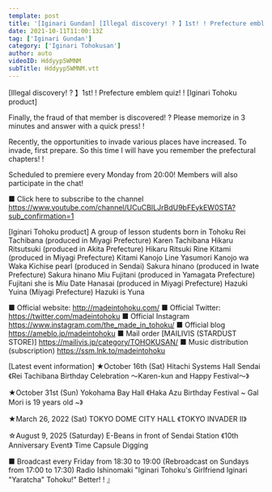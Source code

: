 ```yaml
---
template: post
title: '[Iginari Gundan] [Illegal discovery! ? 】1st! ! Prefecture emblem quiz! ! [Iginari Tohoku product]'
date: 2021-10-11T11:00:13Z
tag: ['Iginari Gundan']
category: ['Iginari Tohokusan']
author: auto 
videoID: Hddyyp5WMNM
subTitle: Hddyyp5WMNM.vtt
---
```

[Illegal discovery! ? 】1st! ! Prefecture emblem quiz! ! [Iginari Tohoku product]

Finally, the fraud of that member is discovered! ?
Please memorize in 3 minutes and answer with a quick press! !

Recently, the opportunities to invade various places have increased.
To invade, first prepare.
So this time I will have you remember the prefectural chapters! !

Scheduled to premiere every Monday from 20:00! Members will also participate in the chat!

■ Click here to subscribe to the channel
https://www.youtube.com/channel/UCuCBILJrBdU9bFEykEW0STA?sub_confirmation=1


[Iginari Tohoku product]
A group of lesson students born in Tohoku
Rei Tachibana (produced in Miyagi Prefecture) Karen Tachibana
Hikaru Ritsutsuki (produced in Akita Prefecture) Hikaru Ritsuki
Rine Kitami (produced in Miyagi Prefecture) Kitami Kanojo Line
Yasumori Kanojo wa Waka
Kichise pearl (produced in Sendai)
Sakura hinano (produced in Iwate Prefecture) Sakura hinano
Miu Fujitani (produced in Yamagata Prefecture) Fujitani she is Miu
Date Hanasai (produced in Miyagi Prefecture)
Hazuki Yuina (Miyagi Prefecture) Hazuki is Yuna

■ Official website: http://madeintohoku.com/
■ Official Twitter: https://twitter.com/madeintohoku
■ Official Instagram https://www.instagram.com/the_made_in_tohoku/
■ Official blog https://ameblo.jp/madeintohoku
■ Mail order [MAILIVIS (STARDUST STORE)] https://mailivis.jp/category/TOHOKUSAN/
■ Music distribution (subscription) https://ssm.lnk.to/madeintohoku


[Latest event information]
★October 16th (Sat) Hitachi Systems Hall Sendai
《Rei Tachibana Birthday Celebration ～Karen-kun and Happy Festival～》

★October 31st (Sun) Yokohama Bay Hall
《Haka Azu Birthday Festival ~ Gal Mori is 19 years old ~》

★March 26, 2022 (Sat) TOKYO DOME CITY HALL
《TOKYO INVADER II》

☆August 9, 2025 (Saturday) E-Beans in front of Sendai Station
《10th Anniversary Event》 Time Capsule Digging

 
■ Broadcast every Friday from 18:30 to 19:00 (Rebroadcast on Sundays from 17:00 to 17:30)
Radio Ishinomaki "Iginari Tohoku's Girlfriend Iginari "Yaratcha" Tohoku!" Better! ! 』